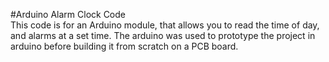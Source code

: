 #Arduino   Alarm Clock Code  
This code is for an Arduino module, that allows you to read the time of day, and alarms at a set time. The arduino was used to prototype the project in arduino before building it from scratch on a PCB board.
